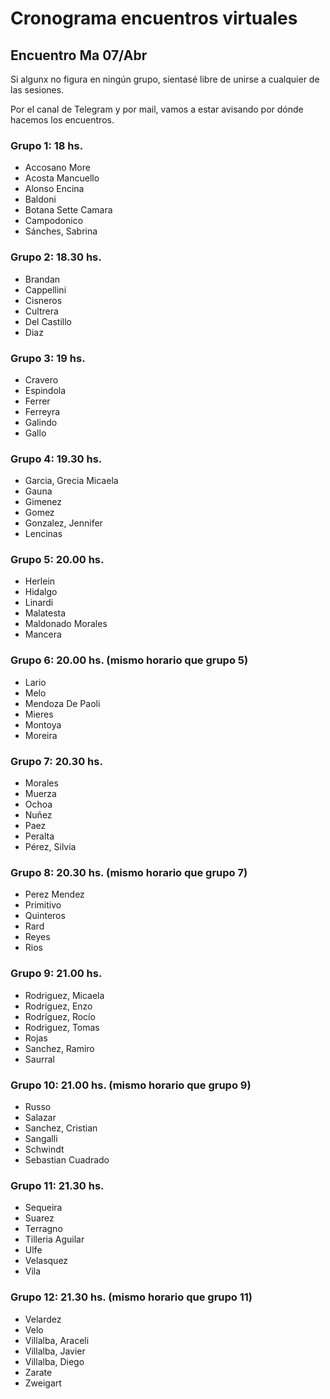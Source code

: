 # Cronograma encuentros virtuales

## Encuentro Ma 07/Abr

Si algunx no figura en ningún grupo, sientasé libre de unirse a cualquier de las sesiones.

Por el canal de Telegram y por mail, vamos a estar avisando por dónde hacemos los encuentros.

### Grupo 1: 18 hs.
* Accosano More
* Acosta Mancuello
* Alonso Encina
* Baldoni
* Botana Sette Camara
* Campodonico
* Sánches, Sabrina


### Grupo 2: 18.30 hs.
* Brandan
* Cappellini
* Cisneros
* Cultrera
* Del Castillo
* Diaz



### Grupo 3: 19 hs.
* Cravero
* Espindola
* Ferrer
* Ferreyra
* Galindo
* Gallo


### Grupo 4: 19.30 hs.
* Garcia, Grecia Micaela
* Gauna
* Gimenez
* Gomez
* Gonzalez, Jennifer
* Lencinas


### Grupo 5: 20.00 hs.
* Herlein
* Hidalgo
* Linardi
* Malatesta
* Maldonado Morales
* Mancera


### Grupo 6: 20.00 hs. (mismo horario que grupo 5)
* Lario
* Melo
* Mendoza De Paoli
* Mieres
* Montoya
* Moreira


### Grupo 7: 20.30 hs.
* Morales
* Muerza
* Ochoa
* Nuñez
* Paez
* Peralta
* Pérez, Silvia


### Grupo 8: 20.30 hs. (mismo horario que grupo 7)
* Perez Mendez
* Primitivo
* Quinteros
* Rard
* Reyes
* Rios


### Grupo 9: 21.00 hs.
* Rodriguez, Micaela
* Rodriguez, Enzo
* Rodríguez, Rocío
* Rodriguez, Tomas
* Rojas
* Sanchez, Ramiro
* Saurral


### Grupo 10: 21.00 hs. (mismo horario que grupo 9)
* Russo
* Salazar
* Sanchez, Cristian
* Sangalli
* Schwindt
* Sebastian Cuadrado


### Grupo 11: 21.30 hs.
* Sequeira
* Suarez
* Terragno
* Tilleria Aguilar
* Ulfe
* Velasquez
* Vila


### Grupo 12: 21.30 hs. (mismo horario que grupo 11)
* Velardez
* Velo
* Villalba, Araceli
* Villalba, Javier
* Villalba, Diego
* Zarate
* Zweigart
